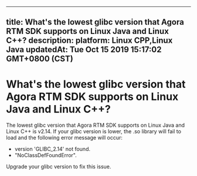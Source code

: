 
---
title: What's the lowest glibc version that Agora RTM SDK supports on Linux Java and Linux C++?
description: 
platform: Linux CPP,Linux Java
updatedAt: Tue Oct 15 2019 15:17:02 GMT+0800 (CST)
---
# What's the lowest glibc version that Agora RTM SDK supports on Linux Java and Linux C++?
The lowest glibc version that Agora RTM SDK supports on Linux Java and Linux C++ is v2.14. If your glibc version is lower, the .so library will fail to load and the following error message will occur: 

- version 'GLIBC_2.14' not found.
- "NoClassDefFoundError". 

Upgrade your glibc version to fix this issue. 
